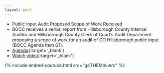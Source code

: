 ```yaml
---
layout: post
---
```


* Public Input Audit Proposed Scope of Work Received
* BOCC receives a verbal report from Hillsborough County Internal Auditor and Hillsborough County Clerk of Court’s Audit Department proposing a scope of work for an audit of GO Hillsborough public input (BOCC Agenda Item G1).
* [Agenda](http://agenda.hillsboroughcounty.org/cache/00003/567/03-04%20FINAL%20Agenda.pdf){:target='_blank'}
* [Watch video](http://65.49.32.144/Hillsborough/82d63fc5-dae3-496a-9d05-555fdcdd04b0/BOCC_Regular_Meeting_3_4_2015_AM/presentation_file/mgpresenter.html?Stream=low){:target='_blank'}

{% include embed-youtube.html src="g4THEMnLwrc" %}
